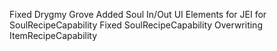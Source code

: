 Fixed Drygmy Grove
Added Soul In/Out UI Elements for JEI for SoulRecipeCapability
Fixed SoulRecipeCapability Overwriting ItemRecipeCapability